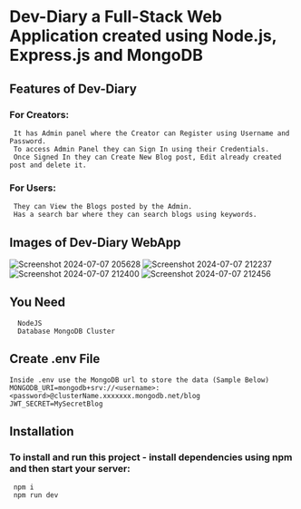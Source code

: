 # Dev-Diary a Full-Stack Web Application created using Node.js, Express.js and MongoDB 
## Features of Dev-Diary 
### For Creators:
     It has Admin panel where the Creator can Register using Username and Password.
     To access Admin Panel they can Sign In using their Credentials.
     Once Signed In they can Create New Blog post, Edit already created post and delete it.
### For Users:
     They can View the Blogs posted by the Admin.
     Has a search bar where they can search blogs using keywords.
## Images of Dev-Diary WebApp
![Screenshot 2024-07-07 205628](https://github.com/ezioMJ/Dev-Diary/assets/136567243/a4345bdb-d717-4c07-a97d-be24572e682f)
![Screenshot 2024-07-07 212237](https://github.com/ezioMJ/Dev-Diary/assets/136567243/1775ebec-c8fd-4273-84ce-7f5eaf235735)
![Screenshot 2024-07-07 212400](https://github.com/ezioMJ/Dev-Diary/assets/136567243/8ca63731-a7e7-4153-93e7-44b2a4047670)
![Screenshot 2024-07-07 212456](https://github.com/ezioMJ/Dev-Diary/assets/136567243/e7f77639-efb7-4b1f-84ed-1630af9d4b11)

## You Need
      NodeJS
      Database MongoDB Cluster
## Create .env File
    Inside .env use the MongoDB url to store the data (Sample Below)
    MONGODB_URI=mongodb+srv://<username>:<password>@clusterName.xxxxxxx.mongodb.net/blog
    JWT_SECRET=MySecretBlog
## Installation 
### To install and run this project - install dependencies using npm and then start your server:
     npm i 
     npm run dev 
